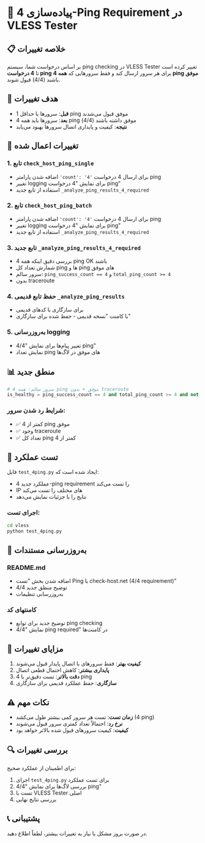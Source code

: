 # 🔗 پیاده‌سازی 4-Ping Requirement در VLESS Tester

## 📋 خلاصه تغییرات

بر اساس درخواست شما، سیستم ping checking در VLESS Tester تغییر کرده است تا **4 درخواست ping** برای هر سرور ارسال کند و فقط سرورهایی که **همه 4 ping موفق** باشند (4/4) قبول شوند.

## 🎯 هدف تغییرات

- **قبل**: سرورها با حداقل 1 ping موفق قبول می‌شدند
- **بعد**: سرورها باید همه 4 ping موفق داشته باشند (4/4)
- **نتیجه**: کیفیت و پایداری اتصال سرورها بهبود می‌یابد

## 🔧 تغییرات اعمال شده

### 1. تابع `check_host_ping_single`
- اضافه شدن پارامتر `'count': '4'` برای ارسال 4 درخواست ping
- تغییر logging برای نمایش "4 درخواست ping"
- استفاده از تابع جدید `_analyze_ping_results_4_required`

### 2. تابع `check_host_ping_batch`
- اضافه شدن پارامتر `'count': '4'` برای ارسال 4 درخواست ping
- تغییر logging برای نمایش "4 درخواست ping"
- استفاده از تابع جدید `_analyze_ping_results_4_required`

### 3. تابع جدید `_analyze_ping_results_4_required`
- بررسی دقیق اینکه همه 4 ping OK باشند
- شمارش تعداد کل ping ها و ping های موفق
- سرور سالم: `ping_success_count == 4` و `total_ping_count >= 4`
- بدون traceroute

### 4. حفظ تابع قدیمی `_analyze_ping_results`
- برای سازگاری با کدهای قدیمی
- با کامنت "نسخه قدیمی - حفظ شده برای سازگاری"

### 5. به‌روزرسانی logging
- تغییر پیام‌ها برای نمایش "4/4 ping"
- نمایش تعداد ping های موفق در لاگ‌ها

## 📊 منطق جدید

```python
# سرور سالم: همه 4 ping موفق + بدون traceroute
is_healthy = ping_success_count == 4 and total_ping_count >= 4 and not traceroute_exists
```

### شرایط رد شدن سرور:
- ✅ کمتر از 4 ping موفق
- ✅ وجود traceroute
- ✅ تعداد کل ping کمتر از 4

## 🧪 تست عملکرد

فایل `test_4ping.py` ایجاد شده است که:
- عملکرد جدید 4-ping requirement را تست می‌کند
- IP های مختلف را تست می‌کند
- نتایج را با جزئیات نمایش می‌دهد

### اجرای تست:
```bash
cd vless
python test_4ping.py
```

## 📝 به‌روزرسانی مستندات

### README.md
- اضافه شدن بخش "تست Ping با check-host.net (4/4 requirement)"
- توضیح منطق جدید 4/4
- به‌روزرسانی تنظیمات

### کامنتهای کد
- توضیح جدید برای توابع ping checking
- نمایش "4/4 ping required" در کامنت‌ها

## 🚀 مزایای تغییرات

1. **کیفیت بهتر**: فقط سرورهای با اتصال پایدار قبول می‌شوند
2. **پایداری بیشتر**: کاهش احتمال قطعی اتصال
3. **دقت بالاتر**: تست دقیق‌تر با 4 ping
4. **سازگاری**: حفظ عملکرد قدیمی برای سازگاری

## ⚠️ نکات مهم

- **زمان تست**: تست هر سرور کمی بیشتر طول می‌کشد (4 ping)
- **نرخ رد**: احتمالاً تعداد کمتری سرور قبول می‌شوند
- **کیفیت**: کیفیت سرورهای قبول شده بالاتر خواهد بود

## 🔍 بررسی تغییرات

برای اطمینان از عملکرد صحیح:
1. اجرای `test_4ping.py` برای تست عملکرد
2. بررسی لاگ‌ها برای نمایش "4/4 ping"
3. تست با VLESS Tester اصلی
4. بررسی نتایج نهایی

## 📞 پشتیبانی

در صورت بروز مشکل یا نیاز به تغییرات بیشتر، لطفاً اطلاع دهید.
